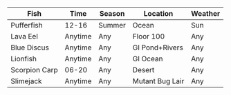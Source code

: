 Fish|Time|Season|Location|Weather
---|---|---|---|---
Pufferfish    |   12-16   | Summer | Ocean           | Sun
Lava Eel      |  Anytime  | Any    | Floor 100       | Any
Blue Discus   |  Anytime  | Any    | GI Pond+Rivers  | Any
Lionfish      |  Anytime  | Any    | GI Ocean        | Any
Scorpion Carp |   06-20   | Any    | Desert          | Any
Slimejack     |  Anytime  | Any    | Mutant Bug Lair | Any
